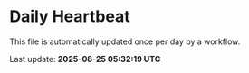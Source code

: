 # Daily Heartbeat
This file is automatically updated once per day by a workflow.

Last update: **2025-08-25 05:32:19 UTC**

